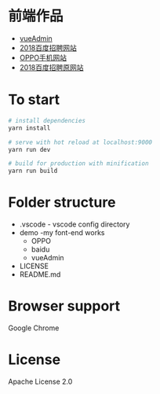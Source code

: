 # 前端作品
* [vueAdmin](https://Harrdy2018.github.io/demo/vueAdmin/dist/index.html#/login)
* [2018百度招聘网站](https://Harrdy2018.github.io/demo/baidu/dist/index.html)
* [OPPO手机网站](https://Harrdy2018.github.io/demo/OPPO/dist/index.html)
* [2018百度招聘原网站](https://talent.baidu.com/external/baidu/index.html)
# To start

``` bash
# install dependencies
yarn install

# serve with hot reload at localhost:9000
yarn run dev

# build for production with minification
yarn run build

```

# Folder structure
* .vscode - vscode config directory
* demo -my font-end works
    * OPPO
    * baidu
    * vueAdmin
* LICENSE
* README.md

# Browser support

Google Chrome

# License
Apache License 2.0
